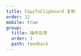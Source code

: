 ```yaml
---
title: CopyToClipboard 复制
order: 12
mobile: true
group:
  title: 操作反馈
  order: 1
  path: feedback
---
```


<code src="../demo/CopyToClipboard.tsx"></code>
<API src="../src/CopyToClipboard.tsx"></API>
